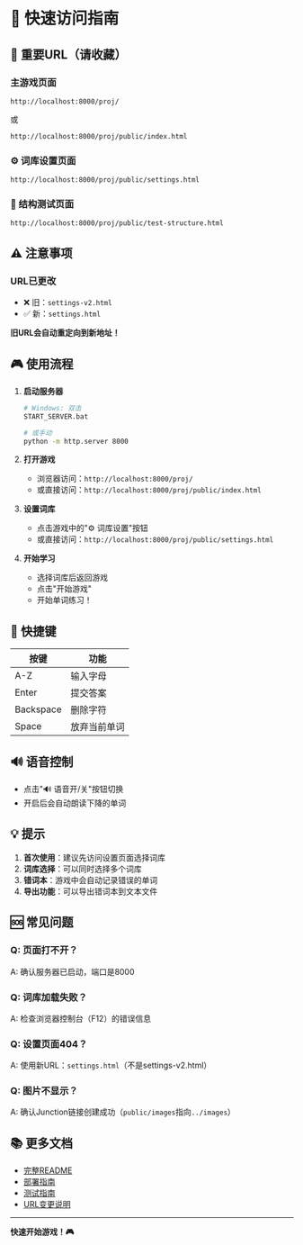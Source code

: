# 🚀 快速访问指南

## 📌 重要URL（请收藏）

### 主游戏页面
```
http://localhost:8000/proj/
```
或
```
http://localhost:8000/proj/public/index.html
```

### ⚙️ 词库设置页面
```
http://localhost:8000/proj/public/settings.html
```

### 🧪 结构测试页面
```
http://localhost:8000/proj/public/test-structure.html
```

## ⚠️ 注意事项

### URL已更改
- ❌ 旧：`settings-v2.html`
- ✅ 新：`settings.html`

**旧URL会自动重定向到新地址！**

## 🎮 使用流程

1. **启动服务器**
   ```bash
   # Windows: 双击
   START_SERVER.bat
   
   # 或手动
   python -m http.server 8000
   ```

2. **打开游戏**
   - 浏览器访问：`http://localhost:8000/proj/`
   - 或直接访问：`http://localhost:8000/proj/public/index.html`

3. **设置词库**
   - 点击游戏中的"⚙️ 词库设置"按钮
   - 或直接访问：`http://localhost:8000/proj/public/settings.html`

4. **开始学习**
   - 选择词库后返回游戏
   - 点击"开始游戏"
   - 开始单词练习！

## 📱 快捷键

| 按键 | 功能 |
|------|------|
| A-Z | 输入字母 |
| Enter | 提交答案 |
| Backspace | 删除字符 |
| Space | 放弃当前单词 |

## 🔊 语音控制

- 点击"🔊 语音开/关"按钮切换
- 开启后会自动朗读下降的单词

## 💡 提示

1. **首次使用**：建议先访问设置页面选择词库
2. **词库选择**：可以同时选择多个词库
3. **错词本**：游戏中会自动记录错误的单词
4. **导出功能**：可以导出错词本到文本文件

## 🆘 常见问题

### Q: 页面打不开？
A: 确认服务器已启动，端口是8000

### Q: 词库加载失败？
A: 检查浏览器控制台（F12）的错误信息

### Q: 设置页面404？
A: 使用新URL：`settings.html`（不是settings-v2.html）

### Q: 图片不显示？
A: 确认Junction链接创建成功（`public/images`指向`../images`）

## 📚 更多文档

- [完整README](../README.md)
- [部署指南](../DEPLOYMENT_GUIDE.md)
- [测试指南](../TEST_NEW_STRUCTURE.md)
- [URL变更说明](URL_CHANGES.md)

---

**快速开始游戏！🎮**

